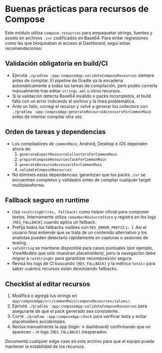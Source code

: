 # Buenas prácticas para recursos de Compose

Este módulo utiliza `compose.resources` para empaquetar strings, fuentes y assets en archivos `.cvr` codificados en Base64. Para evitar regresiones como las que bloqueaban el acceso al Dashboard, seguí estas recomendaciones:

## Validación obligatoria en build/CI

- Ejecutá `./gradlew :app:composeApp:validateComposeResources` siempre antes de compilar. El pipeline de Gradle ya la encadena automáticamente a todas las tareas de compilación, pero podés correrla manualmente tras editar `strings.xml` u otros recursos.
- Si la validación detecta Base64 inválido o packs incompletos, el build falla con un error indicando el archivo y la línea problemática.
- Ante un fallo, corregí el recurso y volvé a generar los collectors con `./gradlew :app:composeApp:generateResourceAccessorsForCommonMain` antes de intentar compilar otra vez.

## Orden de tareas y dependencias

- Los compiladores de `commonMain`, Android, Desktop e iOS dependen ahora de:
  1. `generateExpectResourceCollectorsForCommonMain`
  2. `prepareComposeResourcesTaskForCommonMain`
  3. `generateResourceAccessorsForCommonMain`
  4. `validateComposeResources`
- No elimines estas dependencias: garantizan que los packs `.cvr` se encuentren completos y validados antes de compilar cualquier target multiplataforma.

## Fallback seguro en runtime

- Usá `resStringOr(res, fallback)` como helper oficial para componer textos. Internamente utiliza `rememberResourceState` y registra en los logs `[RES_FALLBACK]` cuando aplica un fallback.
- Prefijá todos los fallbacks visibles con `RES_ERROR_PREFIX` (`⚠ `). Así el usuario final entiende que se trata de un contenido alternativo y los analistas pueden detectarlo rápidamente en capturas o sesiones de testing.
- `safeString` se mantiene disponible para casos puntuales (por ejemplo, ViewModels que sólo muestran placeholders), pero la navegación debe migrar a `resStringOr` para garantizar recomposición segura.
- Revisá los logs de CI buscando `[RES_FALLBACK]` y la métrica `total=` para saber cuántos recursos están devolviendo fallbacks.

## Checklist al editar recursos

1. Modificá o agregá tus strings en `app/composeApp/src/commonMain/composeResources/values/`.
2. Ejecutá `./gradlew :app:composeApp:validateComposeResources` para asegurarte de que el pack generado sea consistente.
3. Corré `./gradlew :app:composeApp:check` para verificar tests y evitar placeholders accidentales.
4. Revisa manualmente la app (login → dashboard) confirmando que no aparecen `—` ni logs `[RES_FALLBACK]` inesperados.

Documentá cualquier edge case en este archivo para que el equipo pueda mantener la estabilidad de los recursos.
